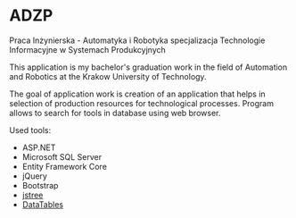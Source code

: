 # ADZP
Praca Inżynierska - Automatyka i Robotyka specjalizacja Technologie Informacyjne w Systemach Produkcyjnych

<p>This application is my bachelor's graduation work in the field of Automation and Robotics at the Krakow University of Technology.</p>

The goal of application work is creation of an application that helps in selection of production resources for technological processes. 
Program allows to search for tools in database using web browser.

Used tools:
- ASP.NET
- Microsoft SQL Server
- Entity Framework Core
- jQuery
- Bootstrap
- [jstree](https://www.jstree.com/)
- [DataTables](https://datatables.net/)
